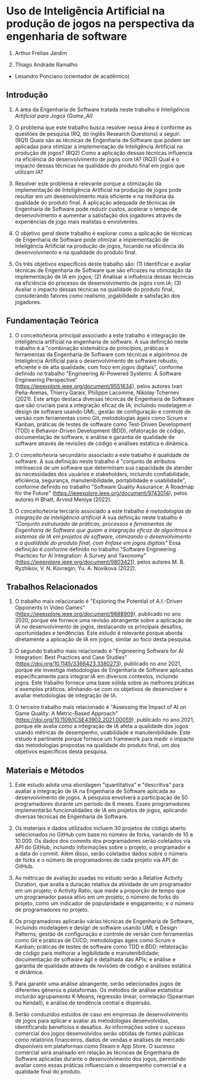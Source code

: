 # Uso de Inteligência Artificial na produção de jogos na perspectiva da engenharia de software

1. Arthur Freitas Jardim

1. Thiago Andrade Ramalho

* Lesandro Ponciano (orientador de acadêmico)

## Introdução

1. A área da Engenharia de Software tratada neste trabalho é  _Inteligência Artificial para Jogos (Game_AI)_

1. O problema que este trabalho busca resolver nessa área é conforme as questões de pesquisa (RQ, do inglês Research Questions) a seguir: (RQ1) Quais são as técnicas de Engenharia de Software que podem ser aplicadas para otimizar a implementação de Inteligência Artificial na produção de jogos? (RQ2) Como a aplicação dessas técnicas influencia na eficiência do desenvolvimento de jogos com IA? (RQ3) Qual é o impacto dessas técnicas na qualidade do produto final em jogos que utilizam IA?

2. Resolver este problema é relevante porque a otimização da implementação de Inteligência Artificial na produção de jogos pode resultar em um desenvolvimento mais eficiente e na melhoria da qualidade do produto final. A aplicação adequada de técnicas de Engenharia de Software pode reduzir custos, acelerar o tempo de desenvolvimento e aumentar a satisfação dos jogadores através de experiências de jogo mais realistas e envolventes.

3. O objetivo geral deste trabalho é explorar como a aplicação de técnicas de Engenharia de Software pode otimizar a implementação de Inteligência Artificial na produção de jogos, focando na eficiência do desenvolvimento e na qualidade do produto final.

4. Os três objetivos específicos deste trabalho são: (1) Identificar e avaliar técnicas de Engenharia de Software que são eficazes na otimização da implementação de IA em jogos; (2) Analisar a influência dessas técnicas na eficiência do processo de desenvolvimento de jogos com IA; (3) Avaliar o impacto dessas técnicas na qualidade do produto final, considerando fatores como realismo, jogabilidade e satisfação dos jogadores.

## Fundamentação Teórica

1. O conceito/teoria principal associado a este trabalho é integração de inteligência artificial na engenharia de software. A sua definição neste trabalho é a "combinação sistemática de princípios, práticas e ferramentas da Engenharia de Software com técnicas e algoritmos de Inteligência Artificial para o desenvolvimento de software robusto, eficiente e de alta qualidade, com foco em jogos digitais", conforme definido no trabalho "Engineering AI-Powered Systems: A Software Engineering Perspective" (https://ieeexplore.ieee.org/document/9551634), pelos autores Ivan Peña-Arenas, Thierry Garaix, Philippe Lacomme, Nikolay Tchernev (2021). Este artigo destaca diversas técnicas de Engenharia de Software que são cruciais para a integração eficaz de IA, incluindo modelagem e design de software usando UML, gestão de configuração e controle de versão com ferramentas como Git, metodologias ágeis como Scrum e Kanban, práticas de testes de software como Test-Driven Development (TDD) e Behavior-Driven Development (BDD), refatoração de código, documentação de software, e análise e garantia de qualidade de software através de revisões de código e análises estática e dinâmica.

1. O conceito/teoria secundário associado a este trabalho é qualidade de software. A sua definição neste trabalho é "conjunto de atributos intrínsecos de um software que determinam sua capacidade de atender às necessidades dos usuários e stakeholders, incluindo confiabilidade, eficiência, segurança, manutenibilidade, portabilidade e usabilidade", conforme definido no trabalho "Software Quality Assurance: A Roadmap for the Future" (https://ieeexplore.ieee.org/document/9743014), pelos autores H Bhatt, Arvind Meniya (2022).

1. O conceito/teoria terciário associado a este trabalho é _metodologias de integração de inteligência artificial_ A sua definição neste trabalho é _"Conjunto estruturado de práticas, processos e ferramentas de Engenharia de Software que guiam a integração eficaz de algoritmos e sistemas de IA em projetos de software, otimizando o desenvolvimento e a qualidade do produto final, com ênfase em jogos digitais"_ Essa definição é conforme definido no trabalho "Software Engineering Practices for AI Integration: A Survey and Taxonomy" (https://ieeexplore.ieee.org/document/9803421), pelos autores M. B. Ryzhikov, V. N. Kovregin, Yu. A. Novikova (2022).

## Trabalhos Relacionados

1. O trabalho mais relacionado é "Exploring the Potential of A.I.-Driven Opponents in Video Games" (https://ieeexplore.ieee.org/document/9888909), publicado no ano 2020, porque ele fornece uma revisão abrangente sobre a aplicação de IA no desenvolvimento de jogos, destacando os principais desafios, oportunidades e tendências. Este estudo é relevante porque aborda diretamente a aplicação de IA em jogos, similar ao foco desta pesquisa.

1. O segundo trabalho mais relacionado é "Engineering Software for AI Integration: Best Practices and Case Studies" (https://doi.org/10.1145/3366423.3380273), publicado no ano 2021, porque ele investiga metodologias de Engenharia de Software aplicadas especificamente para integrar IA em diversos contextos, incluindo jogos. Este trabalho fornece uma base sólida sobre as melhores práticas e exemplos práticos, alinhando-se com os objetivos de desenvolver e avaliar metodologias de integração de IA.
   
1. O terceiro trabalho mais relacionado é "Assessing the Impact of AI on Game Quality: A Metric-Based Approach" (https://doi.org/10.1109/ICSE43902.2021.00059), publicado no ano 2021, porque ele avalia como a integração de IA afeta a qualidade dos jogos usando métricas de desempenho, usabilidade e manutenibilidade. Este estudo é pertinente porque fornece um framework para medir o impacto das metodologias propostas na qualidade do produto final, um dos objetivos específicos desta pesquisa.

## Materiais e Métodos

1. Este estudo adota uma abordagem "quantitativa" e "descritiva" para avaliar a integração de IA na Engenharia de Software aplicada ao desenvolvimento de jogos. A pesquisa envolverá a participação de 50 programadores durante um período de 6 meses. Esses programadores implementarão funcionalidades de IA em projetos de jogos, aplicando diversas técnicas de Engenharia de Software.

2. Os materiais e dados utilizados incluem 30 projetos de código aberto selecionados no GitHub com base no número de forks, variando de 10 a 10.000. Os dados dos commits dos programadores serão coletados via API do GitHub, incluindo informações sobre o projeto, o programador e a data do commit. Além disso, serão coletados dados sobre o número de forks e o número de programadores de cada projeto via API do GitHub.

3. As métricas de avaliação usadas no estudo serão a Relative Activity Duration, que avalia a duração relativa da atividade de um programador em um projeto; o Activity Ratio, que mede a proporção de tempo que um programador passa ativo em um projeto; o número de forks do projeto, como um indicador de popularidade e engajamento; e o número de programadores no projeto.

4. Os programadores aplicarão várias técnicas de Engenharia de Software, incluindo modelagem e design de software usando UML e Design Patterns; gestão de configuração e controle de versão com ferramentas como Git e práticas de CI/CD; metodologias ágeis como Scrum e Kanban; práticas de testes de software como TDD e BDD; refatoração de código para melhorar a legibilidade e manutenibilidade; documentação de software ágil e detalhada das APIs; e análise e garantia de qualidade através de revisões de código e análises estática e dinâmica.

5. Para garantir uma análise abrangente, serão selecionados jogos de diferentes gêneros e plataformas. Os métodos de análise estatística incluirão agrupamento K-Means, regressão linear, correlação (Spearman ou Kendall), e análise de tendência central e dispersão.

6. Serão conduzidos estudos de caso em empresas de desenvolvimento de jogos para aplicar e avaliar as metodologias desenvolvidas, identificando benefícios e desafios. As informações sobre o sucesso comercial dos jogos desenvolvidos serão obtidas de fontes públicas como relatórios financeiros, dados de vendas e análises de mercado disponíveis em plataformas como Steam e App Store. O sucesso comercial será analisado em relação às técnicas de Engenharia de Software aplicadas durante o desenvolvimento dos jogos, permitindo avaliar como essas práticas influenciam o desempenho comercial e a qualidade final do produto.
